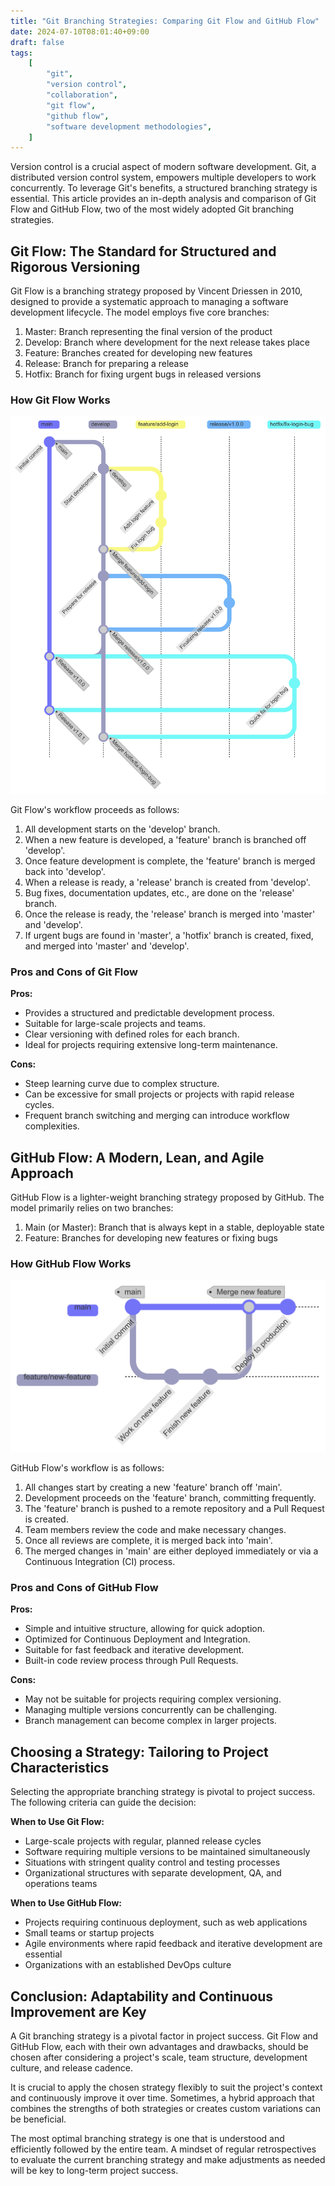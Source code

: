 ```yaml
---
title: "Git Branching Strategies: Comparing Git Flow and GitHub Flow"
date: 2024-07-10T08:01:40+09:00
draft: false
tags:
    [
        "git",
        "version control",
        "collaboration",
        "git flow",
        "github flow",
        "software development methodologies",
    ]
---
```


Version control is a crucial aspect of modern software development. Git, a distributed version control system, empowers multiple developers to work concurrently. To leverage Git's benefits, a structured branching strategy is essential. This article provides an in-depth analysis and comparison of Git Flow and GitHub Flow, two of the most widely adopted Git branching strategies.

## Git Flow: The Standard for Structured and Rigorous Versioning

Git Flow is a branching strategy proposed by Vincent Driessen in 2010, designed to provide a systematic approach to managing a software development lifecycle. The model employs five core branches:

1. Master: Branch representing the final version of the product
2. Develop: Branch where development for the next release takes place
3. Feature: Branches created for developing new features
4. Release: Branch for preparing a release
5. Hotfix: Branch for fixing urgent bugs in released versions

### How Git Flow Works

![git-flow](image-1.png)

Git Flow's workflow proceeds as follows:

1. All development starts on the 'develop' branch.
2. When a new feature is developed, a 'feature' branch is branched off 'develop'.
3. Once feature development is complete, the 'feature' branch is merged back into 'develop'.
4. When a release is ready, a 'release' branch is created from 'develop'.
5. Bug fixes, documentation updates, etc., are done on the 'release' branch.
6. Once the release is ready, the 'release' branch is merged into 'master' and 'develop'.
7. If urgent bugs are found in 'master', a 'hotfix' branch is created, fixed, and merged into 'master' and 'develop'.

### Pros and Cons of Git Flow

**Pros:**

- Provides a structured and predictable development process.
- Suitable for large-scale projects and teams.
- Clear versioning with defined roles for each branch.
- Ideal for projects requiring extensive long-term maintenance.

**Cons:**

- Steep learning curve due to complex structure.
- Can be excessive for small projects or projects with rapid release cycles.
- Frequent branch switching and merging can introduce workflow complexities.

## GitHub Flow: A Modern, Lean, and Agile Approach

GitHub Flow is a lighter-weight branching strategy proposed by GitHub. The model primarily relies on two branches:

1. Main (or Master): Branch that is always kept in a stable, deployable state
2. Feature: Branches for developing new features or fixing bugs

### How GitHub Flow Works

![github-flow](image-2.png)

GitHub Flow's workflow is as follows:

1. All changes start by creating a new 'feature' branch off 'main'.
2. Development proceeds on the 'feature' branch, committing frequently.
3. The 'feature' branch is pushed to a remote repository and a Pull Request is created.
4. Team members review the code and make necessary changes.
5. Once all reviews are complete, it is merged back into 'main'.
6. The merged changes in 'main' are either deployed immediately or via a Continuous Integration (CI) process.

### Pros and Cons of GitHub Flow

**Pros:**

- Simple and intuitive structure, allowing for quick adoption.
- Optimized for Continuous Deployment and Integration.
- Suitable for fast feedback and iterative development.
- Built-in code review process through Pull Requests.

**Cons:**

- May not be suitable for projects requiring complex versioning.
- Managing multiple versions concurrently can be challenging.
- Branch management can become complex in larger projects.

## Choosing a Strategy: Tailoring to Project Characteristics

Selecting the appropriate branching strategy is pivotal to project success. The following criteria can guide the decision:

**When to Use Git Flow:**

- Large-scale projects with regular, planned release cycles
- Software requiring multiple versions to be maintained simultaneously
- Situations with stringent quality control and testing processes
- Organizational structures with separate development, QA, and operations teams

**When to Use GitHub Flow:**

- Projects requiring continuous deployment, such as web applications
- Small teams or startup projects
- Agile environments where rapid feedback and iterative development are essential
- Organizations with an established DevOps culture

## Conclusion: Adaptability and Continuous Improvement are Key

A Git branching strategy is a pivotal factor in project success. Git Flow and GitHub Flow, each with their own advantages and drawbacks, should be chosen after considering a project's scale, team structure, development culture, and release cadence.

It is crucial to apply the chosen strategy flexibly to suit the project's context and continuously improve it over time. Sometimes, a hybrid approach that combines the strengths of both strategies or creates custom variations can be beneficial.

The most optimal branching strategy is one that is understood and efficiently followed by the entire team. A mindset of regular retrospectives to evaluate the current branching strategy and make adjustments as needed will be key to long-term project success.
